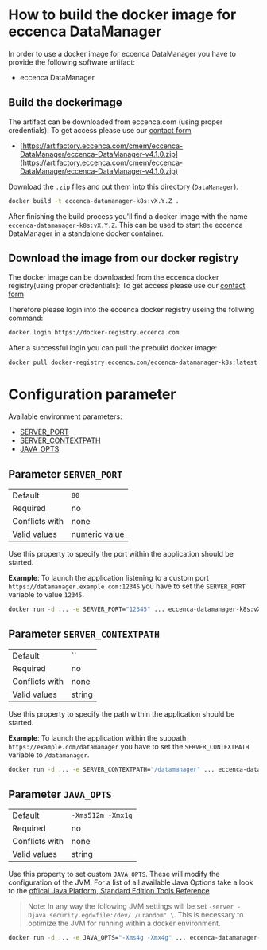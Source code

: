 # How to build the docker image for eccenca DataManager

In order to use a docker image for eccenca DataManager you have to provide the following software artifact:

- eccenca DataManager

## Build the dockerimage

The artifact can be downloaded from eccenca.com (using proper credentials):
To get access please use our [contact form](https://www.eccenca.com/en/company-contact.html)

- [https://artifactory.eccenca.com/cmem/eccenca-DataManager/eccenca-DataManager-v4.1.0.zip](https://artifactory.eccenca.com/cmem/eccenca-DataManager/eccenca-DataManager-v4.1.0.zip)

Download the `.zip` files and put them into this directory (`DataManager`).

```bash
docker build -t eccenca-datamanager-k8s:vX.Y.Z .
```

After finishing the build process you'll find a docker image with the name `eccenca-datamanager-k8s:vX.Y.Z`.
This can be used to start the eccenca DataManager in a standalone docker container.

## Download the image from our docker registry

The docker image can be downloaded from the eccenca docker registry(using proper credentials):
To get access please use our [contact form](https://www.eccenca.com/en/company-contact.html)

Therefore please login into the eccenca docker registry useing the follwing command:

```bash
docker login https://docker-registry.eccenca.com
```

After a successful login you can pull the prebuild docker image:

```bash
docker pull docker-registry.eccenca.com/eccenca-datamanager-k8s:latest
```

# Configuration parameter

Available environment parameters:

* [SERVER_PORT](#parameter-server_port)
* [SERVER_CONTEXTPATH](#parameter-server_contextpath)
* [JAVA_OPTS](#parameter-java_opts)

## **Parameter** `SERVER_PORT`

|                 |                                |
|-----------------|--------------------------------|
| Default         | `80`                           |
| Required        | no                             |
| Conflicts with  | none                           |
| Valid values    | numeric value                  |

Use this property to specify the port within the application should be started.

__Example__:
To launch the application listening to a custom port `https://datamanager.example.com:12345` you have to set the `SERVER_PORT` variable to value `12345`.

```bash
docker run -d ... -e SERVER_PORT="12345" ... eccenca-datamanager-k8s:vX.Y.Z
```

## **Parameter** `SERVER_CONTEXTPATH`

|                 |                                |
|-----------------|--------------------------------|
| Default         | ``                             |
| Required        | no                             |
| Conflicts with  | none                           |
| Valid values    | string                         |

Use this property to specify the path within the application should be started.

__Example__:
To launch the application within the subpath `https://example.com/datamanager` you have to set the `SERVER_CONTEXTPATH` variable to `/datamanager`.

```bash
docker run -d ... -e SERVER_CONTEXTPATH="/datamanager" ... eccenca-datamanager-k8s:vX.Y.Z
```

## **Parameter** `JAVA_OPTS`

|                 |                                |
|-----------------|--------------------------------|
| Default         | `-Xms512m -Xmx1g`              |
| Required        | no                             |
| Conflicts with  | none                           |
| Valid values    | string                         |

Use this property to set custom `JAVA_OPTS`.
These will modify the configuration of the JVM.
For a list of all available Java Options take a look to the [offical Java Platform, Standard Edition Tools Reference](https://docs.oracle.com/javase/8/docs/technotes/tools/windows/java.html)

>Note: In any way the following JVM settings will be set `-server -Djava.security.egd=file:/dev/./urandom" \`.
This is necessary to optimize the JVM for running within a docker environment.

```bash
docker run -d ... -e JAVA_OPTS="-Xms4g -Xmx4g" ... eccenca-datamanager-k8s:vX.Y.Z
```
